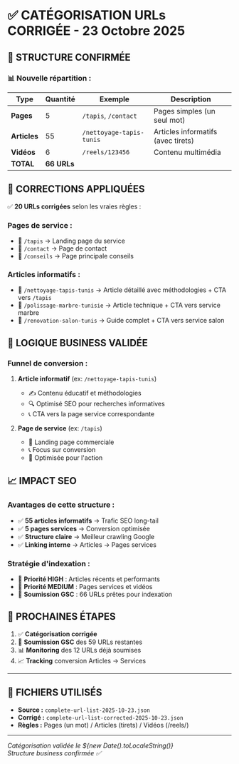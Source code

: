 # ✅ CATÉGORISATION URLs CORRIGÉE - 23 Octobre 2025

## 🎯 **STRUCTURE CONFIRMÉE**

### 📊 **Nouvelle répartition :**

| Type | Quantité | Exemple | Description |
|------|----------|---------|-------------|
| **Pages** | 5 | `/tapis`, `/contact` | Pages simples (un seul mot) |
| **Articles** | 55 | `/nettoyage-tapis-tunis` | Articles informatifs (avec tirets) |
| **Vidéos** | 6 | `/reels/123456` | Contenu multimédia |
| **TOTAL** | **66 URLs** | | |

## 🔄 **CORRECTIONS APPLIQUÉES**

✅ **20 URLs corrigées** selon les vraies règles :

### **Pages de service :** 
- 🎯 `/tapis` → Landing page du service
- 🎯 `/contact` → Page de contact  
- 🎯 `/conseils` → Page principale conseils

### **Articles informatifs :**
- 📝 `/nettoyage-tapis-tunis` → Article détaillé avec méthodologies + CTA vers `/tapis`
- 📝 `/polissage-marbre-tunisie` → Article technique + CTA vers service marbre
- 📝 `/renovation-salon-tunis` → Guide complet + CTA vers service salon

## 🧠 **LOGIQUE BUSINESS VALIDÉE**

### **Funnel de conversion :**
1. **Article informatif** (ex: `/nettoyage-tapis-tunis`)
   - ✍️ Contenu éducatif et méthodologies
   - 🔍 Optimisé SEO pour recherches informatives
   - 📞 CTA vers la page service correspondante

2. **Page de service** (ex: `/tapis`)
   - 💼 Landing page commerciale
   - 📞 Focus sur conversion
   - 🎯 Optimisée pour l'action

## 📈 **IMPACT SEO**

### **Avantages de cette structure :**
- ✅ **55 articles informatifs** → Trafic SEO long-tail
- ✅ **5 pages services** → Conversion optimisée
- ✅ **Structure claire** → Meilleur crawling Google
- ✅ **Linking interne** → Articles → Pages services

### **Stratégie d'indexation :**
- 🎯 **Priorité HIGH** : Articles récents et performants
- 🎯 **Priorité MEDIUM** : Pages services et vidéos
- 🎯 **Soumission GSC** : 66 URLs prêtes pour indexation

## 🚀 **PROCHAINES ÉTAPES**

1. ✅ **Catégorisation corrigée** 
2. 🔄 **Soumission GSC** des 59 URLs restantes
3. 📊 **Monitoring** des 12 URLs déjà soumises
4. 📈 **Tracking** conversion Articles → Services

---

## 📁 **FICHIERS UTILISÉS**

- **Source :** `complete-url-list-2025-10-23.json`
- **Corrigé :** `complete-url-list-corrected-2025-10-23.json`
- **Règles :** Pages (un mot) / Articles (tirets) / Vidéos (/reels/)

---

*Catégorisation validée le ${new Date().toLocaleString()}*  
*Structure business confirmée ✅*